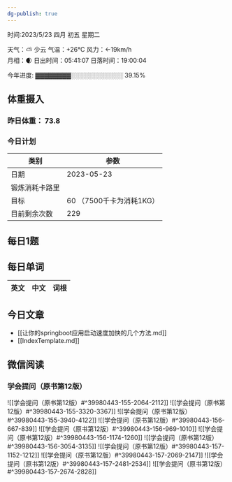 ```yaml
---
dg-publish: true
---
```



时间:2023/5/23 四月 初五 星期二

天气：⛅️  少云 气温：+26°C 风力：←19km/h  
月相：🌒 日出时间：05:41:07 日落时间：19:00:04

今年进度: ▓▓▓▓▓▓▓▓░░░░░░░░░░░░ 39.15%

## 体重摄入

### 昨日体重： 73.8
### 今日计划

| 类别           | 参数                    |
| -------------- | ----------------------- |
| 日期           | 2023-05-23               |
| 锻炼消耗卡路里 | |
| 目标           | 60      （7500千卡为消耗1KG）                |
| 目前剩余次数               |      229                    |

## 每日1题


## 每日单词

| 英文       | 中文       |词根|
| ---------- | ---------- | ---|


## 今日文章

- [[让你的springboot应用启动速度加快的几个方法.md]]
- [[IndexTemplate.md]]


## 微信阅读

<!-- start of weread -->

### 学会提问（原书第12版）
![[学会提问（原书第12版）#^39980443-155-2064-2112]]
![[学会提问（原书第12版）#^39980443-155-3320-3367]]
![[学会提问（原书第12版）#^39980443-155-3940-4122]]
![[学会提问（原书第12版）#^39980443-156-667-839]]
![[学会提问（原书第12版）#^39980443-156-969-1010]]
![[学会提问（原书第12版）#^39980443-156-1174-1260]]
![[学会提问（原书第12版）#^39980443-156-3054-3135]]
![[学会提问（原书第12版）#^39980443-157-1152-1212]]
![[学会提问（原书第12版）#^39980443-157-2069-2147]]
![[学会提问（原书第12版）#^39980443-157-2481-2534]]
![[学会提问（原书第12版）#^39980443-157-2674-2828]]

<!-- end of weread -->
